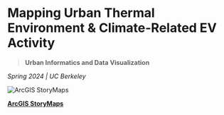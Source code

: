 # Mapping Urban Thermal Environment & Climate-Related EV Activity

> **Urban Informatics and Data Visualization**

_Spring 2024 | UC Berkeley_

![ArcGIS StoryMaps](https://storymaps.arcgis.com/static/images/logo.png?v=24.16-0416) 

**[ArcGIS StoryMaps](https://arcg.is/1GfKiX)**
